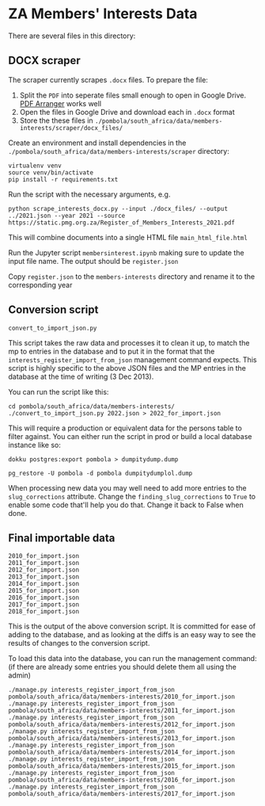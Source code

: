 # ZA Members' Interests Data

There are several files in this directory:

## DOCX scraper

The scraper currently scrapes `.docx` files.
To prepare the file:

1. Split the `PDF` into seperate files small enough to open in Google Drive. [PDF Arranger](https://github.com/pdfarranger/pdfarranger) works well 
2. Open the files in Google Drive and download each in `.docx` format
3. Store the these files in `./pombola/south_africa/data/members-interests/scraper/docx_files/`

Create an environment and install dependencies in the `./pombola/south_africa/data/members-interests/scraper` directory:
```
virtualenv venv
source venv/bin/activate
pip install -r requirements.txt
```

Run the script with the necessary arguments, e.g.
```
python scrape_interests_docx.py --input ./docx_files/ --output ../2021.json --year 2021 --source https://static.pmg.org.za/Register_of_Members_Interests_2021.pdf
```

This will combine documents into a single HTML file `main_html_file.html`

Run the Jupyter script `membersinterest.ipynb` making sure to update the input file name. The output should be `register.json`

Copy `register.json` to the `members-interests` directory and rename it to the corresponding year

## Conversion script

    convert_to_import_json.py

This script takes the raw data and processes it to clean it up, to match the mp
to entries in the database and to put it in the format that the
`interests_register_import_from_json` management command expects. This script
is highly specific to the above JSON files and the MP entries in the database
at the time of writing (3 Dec 2013).

You can run the script like this:

    cd pombola/south_africa/data/members-interests/
    ./convert_to_import_json.py 2022.json > 2022_for_import.json

This will require a production or equivalent data for the persons table to filter against.
You can either run the script in prod or build a local database instance like so:

`dokku postgres:export pombola > dumpitydump.dump`

`pg_restore -U pombola -d pombola dumpitydumplol.dump`

When processing new data you may well need to add more entries to the
`slug_corrections` attribute. Change the `finding_slug_corrections` to `True`
to enable some code that'll help you do that. Change it back to False when done.

## Final importable data

    2010_for_import.json
    2011_for_import.json
    2012_for_import.json
    2013_for_import.json
    2014_for_import.json
    2015_for_import.json
    2016_for_import.json
    2017_for_import.json
    2018_for_import.json

This is the output of the above conversion script. It is committed for ease of
adding to the database, and as looking at the diffs is an easy way to see the
results of changes to the conversion script.

To load this data into the database, you can run the management command:
(if there are already some entries you should delete them all using the admin)

    ./manage.py interests_register_import_from_json pombola/south_africa/data/members-interests/2010_for_import.json
    ./manage.py interests_register_import_from_json pombola/south_africa/data/members-interests/2011_for_import.json
    ./manage.py interests_register_import_from_json pombola/south_africa/data/members-interests/2012_for_import.json
    ./manage.py interests_register_import_from_json pombola/south_africa/data/members-interests/2013_for_import.json
    ./manage.py interests_register_import_from_json pombola/south_africa/data/members-interests/2014_for_import.json
    ./manage.py interests_register_import_from_json pombola/south_africa/data/members-interests/2015_for_import.json
    ./manage.py interests_register_import_from_json pombola/south_africa/data/members-interests/2016_for_import.json
    ./manage.py interests_register_import_from_json pombola/south_africa/data/members-interests/2017_for_import.json
